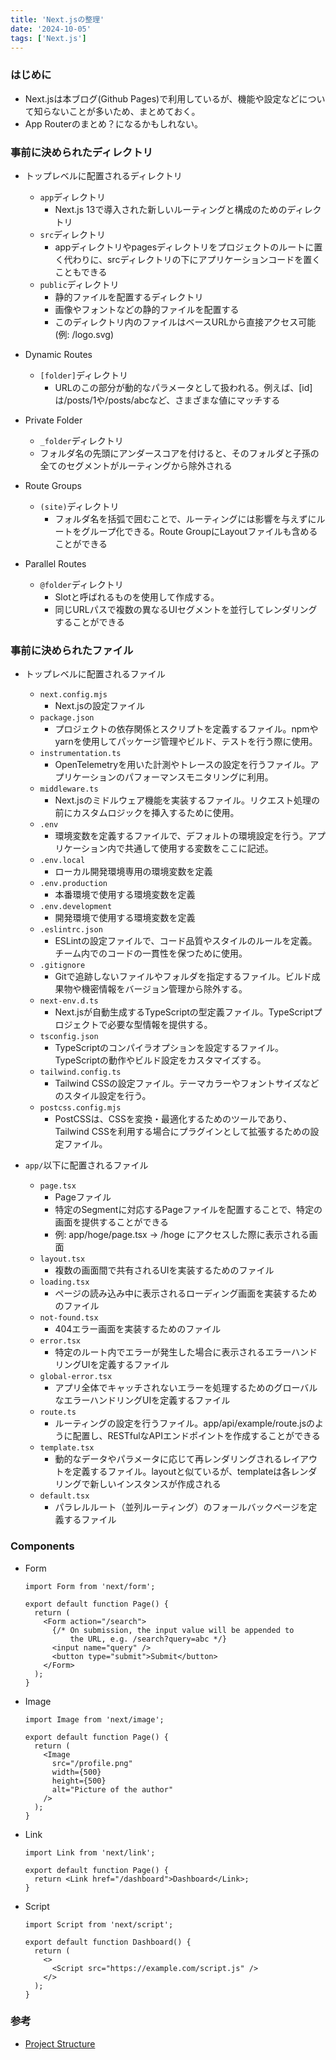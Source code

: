 ```yaml
---
title: 'Next.jsの整理'
date: '2024-10-05'
tags: ['Next.js']
---
```


### はじめに

- Next.jsは本ブログ(Github Pages)で利用しているが、機能や設定などについて知らないことが多いため、まとめておく。
- App Routerのまとめ？になるかもしれない。

### 事前に決められたディレクトリ

- トップレベルに配置されるディレクトリ

  - `app`ディレクトリ
    - Next.js 13で導入された新しいルーティングと構成のためのディレクトリ
  - `src`ディレクトリ
    - appディレクトリやpagesディレクトリをプロジェクトのルートに置く代わりに、srcディレクトリの下にアプリケーションコードを置くこともできる
  - `public`ディレクトリ
    - 静的ファイルを配置するディレクトリ
    - 画像やフォントなどの静的ファイルを配置する
    - このディレクトリ内のファイルはベースURLから直接アクセス可能(例: /logo.svg)

- Dynamic Routes

  - `[folder]`ディレクトリ
    - URLのこの部分が動的なパラメータとして扱われる。例えば、[id]は/posts/1や/posts/abcなど、さまざまな値にマッチする

- Private Folder

  - `_folder`ディレクトリ
  - フォルダ名の先頭にアンダースコアを付けると、そのフォルダと子孫の全てのセグメントがルーティングから除外される

- Route Groups

  - `(site)`ディレクトリ
    - フォルダ名を括弧で囲むことで、ルーティングには影響を与えずにルートをグループ化できる。Route GroupにLayoutファイルも含めることができる

- Parallel Routes
  - `@folder`ディレクトリ
    - Slotと呼ばれるものを使用して作成する。
    - 同じURLパスで複数の異なるUIセグメントを並行してレンダリングすることができる

### 事前に決められたファイル

- トップレベルに配置されるファイル

  - `next.config.mjs`
    - Next.jsの設定ファイル
  - `package.json`
    - プロジェクトの依存関係とスクリプトを定義するファイル。npmやyarnを使用してパッケージ管理やビルド、テストを行う際に使用。
  - `instrumentation.ts`
    - OpenTelemetryを用いた計測やトレースの設定を行うファイル。アプリケーションのパフォーマンスモニタリングに利用。
  - `middleware.ts`
    - Next.jsのミドルウェア機能を実装するファイル。リクエスト処理の前にカスタムロジックを挿入するために使用。
  - `.env`
    - 環境変数を定義するファイルで、デフォルトの環境設定を行う。アプリケーション内で共通して使用する変数をここに記述。
  - `.env.local`
    - ローカル開発環境専用の環境変数を定義
  - `.env.production`
    - 本番環境で使用する環境変数を定義
  - `.env.development`
    - 開発環境で使用する環境変数を定義
  - `.eslintrc.json`
    - ESLintの設定ファイルで、コード品質やスタイルのルールを定義。チーム内でのコードの一貫性を保つために使用。
  - `.gitignore`
    - Gitで追跡しないファイルやフォルダを指定するファイル。ビルド成果物や機密情報をバージョン管理から除外する。
  - `next-env.d.ts`
    - Next.jsが自動生成するTypeScriptの型定義ファイル。TypeScriptプロジェクトで必要な型情報を提供する。
  - `tsconfig.json`
    - TypeScriptのコンパイラオプションを設定するファイル。TypeScriptの動作やビルド設定をカスタマイズする。
  - `tailwind.config.ts`
    - Tailwind CSSの設定ファイル。テーマカラーやフォントサイズなどのスタイル設定を行う。
  - `postcss.config.mjs`
    - PostCSSは、CSSを変換・最適化するためのツールであり、Tailwind CSSを利用する場合にプラグインとして拡張するための設定ファイル。

- `app/`以下に配置されるファイル

  - `page.tsx`
    - Pageファイル
    - 特定のSegmentに対応するPageファイルを配置することで、特定の画面を提供することができる
    - 例: app/hoge/page.tsx -> /hoge にアクセスした際に表示される画面
  - `layout.tsx`
    - 複数の画面間で共有されるUIを実装するためのファイル
  - `loading.tsx`
    - ページの読み込み中に表示されるローディング画面を実装するためのファイル
  - `not-found.tsx`
    - 404エラー画面を実装するためのファイル
  - `error.tsx`
    - 特定のルート内でエラーが発生した場合に表示されるエラーハンドリングUIを定義するファイル
  - `global-error.tsx`
    - アプリ全体でキャッチされないエラーを処理するためのグローバルなエラーハンドリングUIを定義するファイル
  - `route.ts`
    - ルーティングの設定を行うファイル。app/api/example/route.jsのように配置し、RESTfulなAPIエンドポイントを作成することができる
  - `template.tsx`
    - 動的なデータやパラメータに応じて再レンダリングされるレイアウトを定義するファイル。layoutと似ているが、templateは各レンダリングで新しいインスタンスが作成される
  - `default.tsx`
    - パラレルルート（並列ルーティング）のフォールバックページを定義するファイル

### Components

- Form

  ```tsx
  import Form from 'next/form';

  export default function Page() {
    return (
      <Form action="/search">
        {/* On submission, the input value will be appended to 
            the URL, e.g. /search?query=abc */}
        <input name="query" />
        <button type="submit">Submit</button>
      </Form>
    );
  }
  ```

- Image

  ```tsx
  import Image from 'next/image';

  export default function Page() {
    return (
      <Image
        src="/profile.png"
        width={500}
        height={500}
        alt="Picture of the author"
      />
    );
  }
  ```

- Link

  ```tsx
  import Link from 'next/link';

  export default function Page() {
    return <Link href="/dashboard">Dashboard</Link>;
  }
  ```

- Script

  ```tsx
  import Script from 'next/script';

  export default function Dashboard() {
    return (
      <>
        <Script src="https://example.com/script.js" />
      </>
    );
  }
  ```

### 参考

- [Project Structure](https://nextjs.org/docs/getting-started/project-structure)
